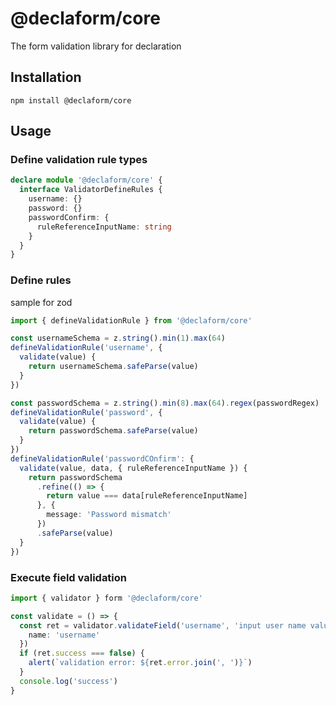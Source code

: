 # @declaform/core

The form validation library for declaration

## Installation

```
npm install @declaform/core
```

## Usage

### Define validation rule types

```ts
declare module '@declaform/core' {
  interface ValidatorDefineRules {
    username: {}
    password: {}
    passwordConfirm: {
      ruleReferenceInputName: string
    }
  }
}
```

### Define rules

sample for zod

```ts
import { defineValidationRule } from '@declaform/core'

const usernameSchema = z.string().min(1).max(64)
defineValidationRule('username', {
  validate(value) {
    return usernameSchema.safeParse(value)
  }
})

const passwordSchema = z.string().min(8).max(64).regex(passwordRegex)
defineValidationRule('password', {
  validate(value) {
    return passwordSchema.safeParse(value)
  }
})
defineValidationRule('passwordCOnfirm': {
  validate(value, data, { ruleReferenceInputName }) {
    return passwordSchema
      .refine(() => {
        return value === data[ruleReferenceInputName]
      }, {
        message: 'Password mismatch'
      })
      .safeParse(value)
  }
})
```

### Execute field validation

```ts
import { validator } form '@declaform/core'

const validate = () => {
  const ret = validator.validateField('username', 'input user name value', {}, {
    name: 'username'
  })
  if (ret.success === false) {
    alert(`validation error: ${ret.error.join(', ')}`)
  }
  console.log('success')
}
```

